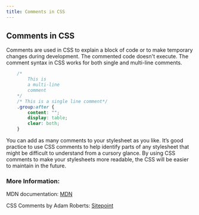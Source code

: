 ```yaml
---
title: Comments in CSS
---
```

## Comments in CSS

Comments are used in CSS to explain a block of code or to make temporary changes during development. The commented code doesn't execute. The comment syntax in CSS works for both single and multi-line comments.

``` css
    /*
        This is
        a multi-line
        comment
    */
    /* This is a single line comment*/
    .group:after {
        content: "";
        display: table;
        clear: both;
    }
```

You can add as many comments to your stylesheet as you like. It’s good practice to use CSS comments to help identify parts of any stylesheet that might be difficult to understand from a cursory glance. By using CSS comments to make your stylesheets more readable, the CSS will be easier to maintain in the future.

### More Information:

MDN documentation: <a href='https://developer.mozilla.org/en-US/docs/Web/CSS/Comments' target='_blank' rel='nofollow'>MDN</a>

CSS Comments by Adam Roberts: <a href='https://www.sitepoint.com/css-comments/' target='_blank' rel='nofollow'>Sitepoint</a>
